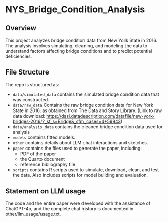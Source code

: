 # NYS_Bridge_Condition_Analysis

## Overview

This project analyzes bridge condition data from New York State in 2016. The analysis involves simulating, cleaning, and modeling the data to understand factors affecting bridge conditions and to predict potential deficiencies.

## File Structure

The repo is structured as:

-   `data/simulated_data` contains the simulated bridge condition data that was constructed.
-   `data/raw_data` Contains the raw bridge condition data for New York State in 2016, as         obtained from The Data and Story Library. (Link to raw data download: https://dasl.datadescription.com/datafile/new-york-bridges-2016/?_sf_s=Bridge&_sfm_cases=4+59943)
-   `data/analysis_data` contains the cleaned bridge condition data used for analysis
-   `models` contains fitted models. 
-   `other` contains details about LLM chat interactions and sketches.
-   `paper` contains the files used to generate the paper, including:
     - PDF of the paper
     - the Quarto document
     - reference bibliography file
-   `scripts` contains R scripts used to simulate, download, clean, and test the data. Also      includes scripts for model building and evaluation.


## Statement on LLM usage

The code and the entire paper were developed with the assistance of ChatGPT-4o, and the complete chat history is documented in other/llm_usage/usage.txt.


